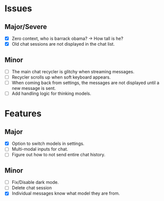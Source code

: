 # Issues

## Major/Severe
- [x] Zero context, who is barrack obama? -> How tall is he?
- [x] Old chat sessions are not displayed in the chat list.

## Minor
- [ ] The main chat recycler is glitchy when streaming messages.
- [ ] Recycler scrolls up when soft keyboard appears.
- [ ] When coming back from settings, the messages are not displayed until a new message is sent.
- [ ] Add handling logic for thinking models.

# Features

## Major
- [x] Option to switch models in settings.
- [ ] Multi-modal inputs for chat.
- [ ] Figure out how to not send entire chat history.

## Minor
- [ ] Fix/Disable dark mode.
- [ ] Delete chat session
- [x] Individual messages know what model they are from.
